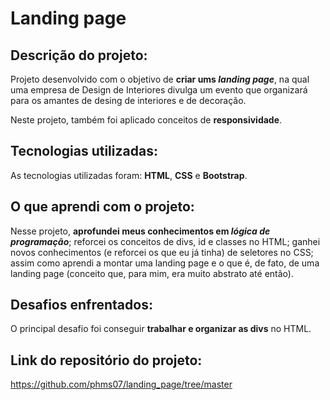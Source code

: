 # Landing page

## Descrição do projeto:
Projeto desenvolvido com o objetivo de <b>criar ums <i>landing page</i></b>, na qual uma empresa de Design de Interiores divulga um evento que organizará para os amantes de desing de interiores e de decoração. 

Neste projeto, também foi aplicado conceitos de <b>responsividade</b>.

## Tecnologias utilizadas:
As tecnologias utilizadas foram: <b>HTML</b>, <b>CSS</b> e <b>Bootstrap</b>.

## O que aprendi com o projeto:
Nesse projeto, <b>aprofundei meus conhecimentos em <i>lógica de programação</i></b>; reforcei os conceitos de divs, id e classes no HTML; ganhei novos conhecimentos (e reforcei os que eu já tinha) de seletores no CSS; assim como aprendi a montar uma landing page e o que é, de fato, de uma landing page (conceito que, para mim, era muito abstrato até então).

## Desafios enfrentados:
O principal desafio foi conseguir <b>trabalhar e organizar as divs</b> no HTML.

## Link do repositório do projeto:
https://github.com/phms07/landing_page/tree/master
